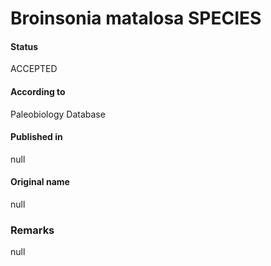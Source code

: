 Broinsonia matalosa SPECIES
=======

#### Status
ACCEPTED

#### According to
Paleobiology Database

#### Published in
null

#### Original name
null

### Remarks
null